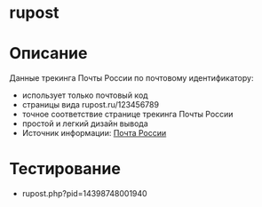 rupost
======

# Описание

Данные трекинга Почты России по почтовому идентификатору:
* использует только почтовый код 
* страницы вида rupost.ru/123456789
* точное соответствие странице трекинга Почты России
* простой и легкий дизайн вывода
* Источник информации: <a href="http://www.russianpost.ru/resp_engine.aspx?Path=rp/servise/ru/home/postuslug/trackingpo" target="_blank">
Почта России</a>

# Тестирование

* rupost.php?pid=14398748001940
